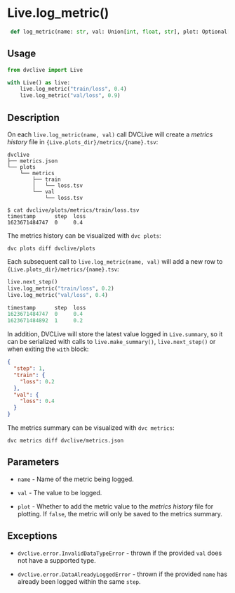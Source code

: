 # Live.log_metric()

```py
 def log_metric(name: str, val: Union[int, float, str], plot: Optional[bool] = True):
```

## Usage

```py
from dvclive import Live

with Live() as live:
    live.log_metric("train/loss", 0.4)
    live.log_metric("val/loss", 0.9)
```

## Description

On each `live.log_metric(name, val)` call DVCLive will create a _metrics
history_ file in `{Live.plots_dir}/metrics/{name}.tsv`:

```
dvclive
├── metrics.json
└── plots
    └── metrics
        ├── train
        │   └── loss.tsv
        └── val
            └── loss.tsv
```

```cli
$ cat dvclive/plots/metrics/train/loss.tsv
timestamp      step  loss
1623671484747  0     0.4
```

<admon type="tip">

The metrics history can be visualized with `dvc plots`:

```
dvc plots diff dvclive/plots
```

</admon>

Each subsequent call to `live.log_metric(name, val)` will add a new row to
`{Live.plots_dir}/metrics/{name}.tsv`:

```python
live.next_step()
live.log_metric("train/loss", 0.2)
live.log_metric("val/loss", 0.4)
```

```ts
timestamp      step  loss
1623671484747  0     0.4
1623671484892  1     0.2
```

In addition, DVCLive will store the latest value logged in `Live.summary`, so it
can be serialized with calls to `live.make_summary()`, `live.next_step()` or
when exiting the `with` block:

```json
{
  "step": 1,
  "train": {
    "loss": 0.2
  },
  "val": {
    "loss": 0.4
  }
}
```

<admon type="tip">

The metrics summary can be visualized with `dvc metrics`:

```
dvc metrics diff dvclive/metrics.json
```

</admon>

## Parameters

- `name` - Name of the metric being logged.

- `val` - The value to be logged.

- `plot` - Whether to add the metric value to the _metrics history_ file for
  plotting. If `false`, the metric will only be saved to the metrics summary.

## Exceptions

- `dvclive.error.InvalidDataTypeError` - thrown if the provided `val` does not
  have a supported type.

- `dvclive.error.DataAlreadyLoggedError` - thrown if the provided `name` has
  already been logged within the same `step`.
